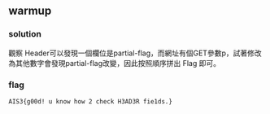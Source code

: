## warmup 
### solution
觀察 Header可以發現一個欄位是partial-flag，而網址有個GET參數p，試著修改為其他數字會發現partial-flag改變，因此按照順序拼出 Flag 即可。

### flag
```
AIS3{g00d! u know how 2 check H3AD3R fie1ds.}
```
